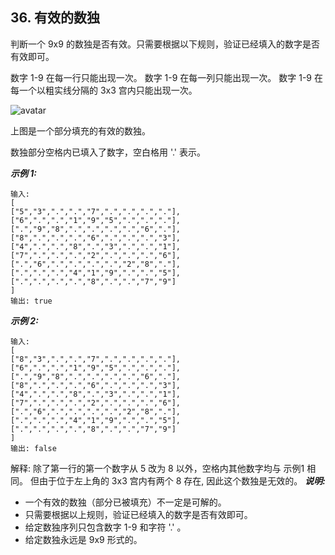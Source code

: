 ##  36. 有效的数独

判断一个 9x9 的数独是否有效。只需要根据以下规则，验证已经填入的数字是否有效即可。

数字 1-9 在每一行只能出现一次。
数字 1-9 在每一列只能出现一次。
数字 1-9 在每一个以粗实线分隔的 3x3 宫内只能出现一次。

![avatar](https://upload.wikimedia.org/wikipedia/commons/thumb/f/ff/Sudoku-by-L2G-20050714.svg/250px-Sudoku-by-L2G-20050714.svg.png)

上图是一个部分填充的有效的数独。

数独部分空格内已填入了数字，空白格用 '.' 表示。

***示例 1:***
```
输入:
[
["5","3",".",".","7",".",".",".","."],
["6",".",".","1","9","5",".",".","."],
[".","9","8",".",".",".",".","6","."],
["8",".",".",".","6",".",".",".","3"],
["4",".",".","8",".","3",".",".","1"],
["7",".",".",".","2",".",".",".","6"],
[".","6",".",".",".",".","2","8","."],
[".",".",".","4","1","9",".",".","5"],
[".",".",".",".","8",".",".","7","9"]
]
输出: true
```

***示例 2:***
```
输入:
[
["8","3",".",".","7",".",".",".","."],
["6",".",".","1","9","5",".",".","."],
[".","9","8",".",".",".",".","6","."],
["8",".",".",".","6",".",".",".","3"],
["4",".",".","8",".","3",".",".","1"],
["7",".",".",".","2",".",".",".","6"],
[".","6",".",".",".",".","2","8","."],
[".",".",".","4","1","9",".",".","5"],
[".",".",".",".","8",".",".","7","9"]
]
输出: false
```
解释: 除了第一行的第一个数字从 5 改为 8 以外，空格内其他数字均与 示例1 相同。
但由于位于左上角的 3x3 宫内有两个 8 存在, 因此这个数独是无效的。
***说明:***

- 一个有效的数独（部分已被填充）不一定是可解的。
- 只需要根据以上规则，验证已经填入的数字是否有效即可。
- 给定数独序列只包含数字 1-9 和字符 '.' 。
- 给定数独永远是 9x9 形式的。
